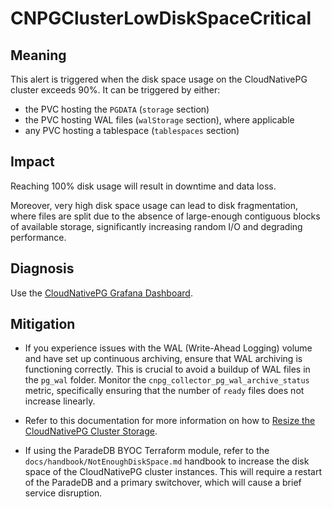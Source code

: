 CNPGClusterLowDiskSpaceCritical
===============================

Meaning
-------

This alert is triggered when the disk space usage on the CloudNativePG cluster exceeds 90%. It can be triggered by either:

* the PVC hosting the `PGDATA` (`storage` section)
* the PVC hosting WAL files (`walStorage` section), where applicable
* any PVC hosting a tablespace (`tablespaces` section)

Impact
------

Reaching 100% disk usage will result in downtime and data loss.

Moreover, very high disk space usage can lead to disk fragmentation, where files are split due to the absence of large-enough contiguous blocks of available storage, significantly increasing random I/O and degrading performance.

Diagnosis
---------

Use the [CloudNativePG Grafana Dashboard](https://grafana.com/grafana/dashboards/20417-cloudnativepg/).

Mitigation
----------

* If you experience issues with the WAL (Write-Ahead Logging) volume and have set up continuous archiving, ensure that WAL archiving is functioning correctly. This is crucial to avoid a buildup of WAL files in the `pg_wal` folder. Monitor the `cnpg_collector_pg_wal_archive_status` metric, specifically ensuring that the number of `ready` files does not increase linearly.

* Refer to this documentation for more information on how to [Resize the CloudNativePG Cluster Storage](https://cloudnative-pg.io/documentation/current/troubleshooting/#storage-is-full).

* If using the ParadeDB BYOC Terraform module, refer to the `docs/handbook/NotEnoughDiskSpace.md` handbook to increase the disk space of the CloudNativePG cluster instances. This will require a restart of the ParadeDB and a primary switchover, which will cause a brief service disruption.
